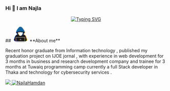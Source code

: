 ### Hi  👋 I am Najla 
<p align="center">
<a href="https://git.io/typing-svg"><img src="https://readme-typing-svg.herokuapp.com?font=Time+new+Roman&size=25&pause=1000&color=B185DB&width=435&lines=Hi+I+am+Najla+Hamdan;I+am+IT+honor+Graduate;I+am+Full+Stack+Developer;I+am+also+interesting+in+AI;See+my+projects+down" alt="Typing SVG" /></a>
  </p>
<!--  ## <picture><img src = "https://github.com/0xAbdulKhalid/0xAbdulKhalid/raw/main/assets/mdImages/about_me.gif" width = 50px></picture> **About me** -->
 ## <picture><img src = "https://github.com/0xAbdulKhalid/0xAbdulKhalid/raw/main/assets/mdImages/about_me.gif" width = 50px></picture> **About me**

Recent honor graduate from Information technology , published my graduation project on IJOE jornal , with experience in web development for 3 months in business and research development company and trainee for 3 months at Tuwaiq programming camp currently a full Stack developer in Thaka and technology for cybersecurity services .
<!--
**NajlaHamdan/NajlaHamdan** is a ✨ _special_ ✨ repository because its `README.md` (this file) appears on your GitHub profile.
[alt text](./images/waves.svg)

Here are some ideas to get you started:

- 🔭 I’m currently working on ...
- 🌱 I’m currently learning ...
- 👯 I’m looking to collaborate on ...
- 🤔 I’m looking for help with ...
- 💬 Ask me about ...
- 📫 How to reach me: ...
- 😄 Pronouns: ...
- ⚡ Fun fact: ...
-->

<a href="https://github.com/0xabdulkhalid/">
  <img src="https://github-readme-stats.vercel.app/api?username=NajlaHamdan&include_all_commits=true&count_private=true&show_icons=true&line_height=20&title_color=B185DBFF&icon_color=B185DBFF&text_color=B185DBFF&bg_color=0,dac3e8,fff" width="450"/>
  <img src="https://github-readme-stats.vercel.app/api/top-langs?username=NajlaHamdan&show_icons=true&locale=en&layout=compact&line_height=20&title_color=B185DBFF&icon_color=ffc2e2&text_color=B185DBFF&bg_color=0,dac3e8,fff" width="375"  alt="NajlaHamdan"/>

</a>

